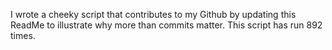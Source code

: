 I wrote a cheeky script that contributes to my Github by updating this ReadMe to illustrate why more than commits matter. This script has run 892 times.